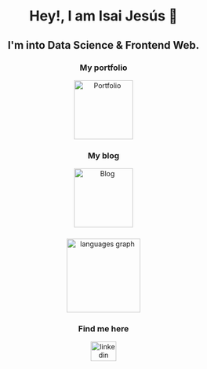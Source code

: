 <h1 align="center">Hey!, I am Isai Jesús 🤠</h1>

###

<h2 align="center">I'm into Data Science & Frontend Web.</h2>

###

<div align="center">
  <h3>My portfolio</h3>
  <a href="https://www.isaijesus.com/" target="_blank">
    <img src="https://isaijesus.com/img/avatar.webp" alt="Portfolio" height="120" width="120"/>
  </a>
</div>

<div align="center">
  <h3>My blog</h3>
  <a href="https://www.isaijesus.courses/" target="_blank">
    <img src="https://www.isaijesus.courses/img/tools.webp" alt="Blog" height="120" width="120"/>
  </a>
</div>

###

<div align="center">
  <img src="https://github-readme-stats.vercel.app/api/top-langs?username=isaijesus&locale=en&hide_title=false&layout=compact&card_width=320&langs_count=5&theme=dracula&hide_border=false&order=2" height="150" alt="languages graph"  />
</div>

###

<h3 align="center">Find me here</h3>

<div align="center">
  <a href="https://www.linkedin.com/in/isai-jesus" target="_blank">
    <img src="https://raw.githubusercontent.com/maurodesouza/profile-readme-generator/master/src/assets/icons/social/linkedin/default.svg" width="52" height="40" alt="linkedin logo"  />
  </a>
</div>

###
